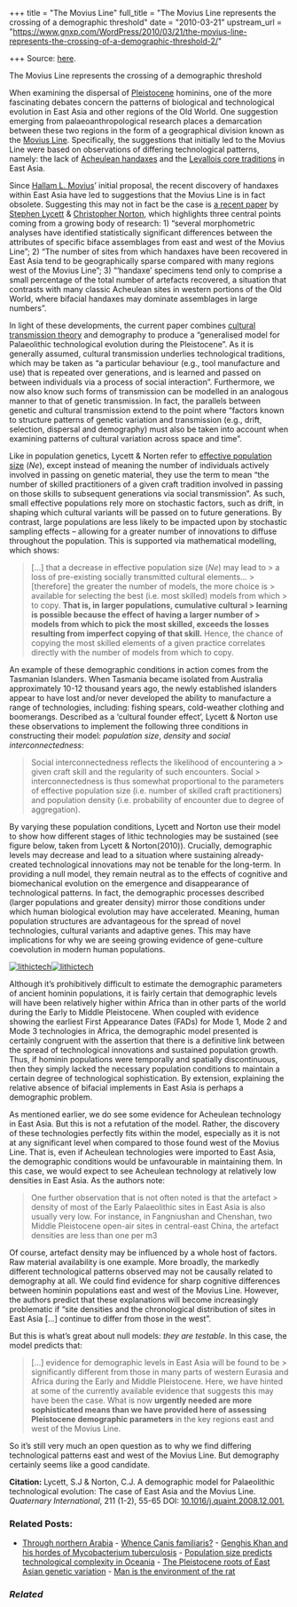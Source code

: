 +++
title = "The Movius Line"
full_title = "The Movius Line represents the crossing of a demographic threshold"
date = "2010-03-21"
upstream_url = "https://www.gnxp.com/WordPress/2010/03/21/the-movius-line-represents-the-crossing-of-a-demographic-threshold-2/"

+++
Source: [here](https://www.gnxp.com/WordPress/2010/03/21/the-movius-line-represents-the-crossing-of-a-demographic-threshold-2/).

The Movius Line represents the crossing of a demographic threshold

When examining the dispersal of [Pleistocene](https://en.wikipedia.org/wiki/Pleistocene) hominins, one of the more fascinating debates concern the patterns of biological and technological evolution in East Asia and other regions of the Old World. One suggestion emerging from palaeoanthropological research places a demarcation between these two regions in the form of a geographical division known as the [Movius Line](https://en.wikipedia.org/wiki/Movius_Line). Specifically, the suggestions that initially led to the Movius Line were based on observations of differing technological patterns, namely: the lack of [Acheulean handaxes](https://en.wikipedia.org/wiki/Acheulean_handaxe) and the [Levallois core traditions](https://en.wikipedia.org/wiki/Levallois_technique) in East Asia.

Since [Hallam L. Movius](https://en.wikipedia.org/wiki/Hallam_L._Movius "Hallam L. Movius")’ initial proposal, the recent discovery of handaxes within East Asia have led to suggestions that the Movius Line is in fact obsolete. Suggesting this may not in fact be the case is [a recent paper](https://4054151122267236487-a-1802744773732722657-s-sites.googlegroups.com/site/sjlycett/Lycett_%26_Norton_2010_QI.pdf?attachauth=ANoY7cpTkAyaBUZAvXahHujZm27QunG7SkqfcPlq8EpQ9piuLAWJAkwJROE29qUxeRtEpbr5Gu5D8pIyph9W3NuvGPLp9ey_mparfOEaFlyyVxoI_GYUREqjvZ_SxqRykcaYGGDF9BuMlZrKaoRDEM1GLAI39LCAu8PPlB-fxoyJMwVNKsd11UlLTcmfR3mtLggdEXxwcSmrASa_6NOWeNptSUKK0gvatQ%3D%3D&attredirects=0) by [Stephen Lycett](http://www.kent.ac.uk/sac/department/staff/lycett.html) & [Christopher Norton](http://www.anthropology.hawaii.edu/People/Faculty/Norton/), which highlights three central points coming from a growing body of research: 1) “several morphometric analyses have identified statistically significant differences between the attributes of specific biface assemblages from east and west of the Movius Line”; 2) “The number of sites from which handaxes have been recovered in East Asia tend to be geographically sparse compared with many regions west of the Movius Line”; 3) “‘handaxe’ specimens tend only to comprise a small percentage of the total number of artefacts recovered, a situation that
contrasts with many classic Acheulean sites in western portions of the Old World, where bifacial handaxes may dominate assemblages in large numbers”.

In light of these developments, the current paper combines [cultural transmission theory](https://en.wikipedia.org/wiki/Cultural_learning) and demography to produce a “generalised model for Palaeolithic technological evolution during the Pleistocene”. As it is generally assumed, cultural transmission underlies technological traditions, which may be taken as “a particular behaviour (e.g., tool manufacture and use) that is repeated over generations, and is learned and passed on between individuals via a process of social interaction”. Furthermore, we now also know such forms of transmission can be modelled in an analogous manner to that of genetic transmission. In fact, the parallels between genetic and cultural transmission extend to the point where “factors known to structure patterns of genetic variation and transmission (e.g., drift, selection, dispersal and demography) must also be taken into account when examining patterns of cultural variation across space and time”.

Like in population genetics, Lycett & Norten refer to [effective population size](https://en.wikipedia.org/wiki/Effective_population_size) (*Ne*), except instead of meaning the number of individuals actively involved in passing on genetic material, they use the term to mean “the number of skilled practitioners of a given craft tradition involved in passing on those skills to subsequent generations via social transmission”. As such, small effective populations rely more on stochastic factors, such as drift, in shaping which cultural variants will be passed on to future generations. By contrast, large populations are less likely to be impacted upon by stochastic sampling effects – allowing for a greater number of innovations to diffuse throughout the population. This is supported via mathematical modelling, which shows:

> \[…\] that a decrease in effective population size (*Ne*) may lead to > a loss of pre-existing socially transmitted cultural elements… > \[therefore\] the greater the number of models, the more choice is > available for selecting the best (i.e. most skilled) models from which > to copy. **That is, in larger populations, cumulative cultural > learning is possible because the effect of having a larger number of > models from which to pick the most skilled, exceeds the losses resulting from imperfect copying of that skill.** Hence, the chance of copying the most skilled elements of a given practice correlates directly with the number of models from which to copy.

An example of these demographic conditions in action comes from the Tasmanian Islanders. When Tasmania became isolated from Australia approximately 10-12 thousand years ago, the newly established islanders appear to have lost and/or never developed the ability to manufacture a range of technologies, including: fishing spears, cold-weather clothing and boomerangs. Described as a ‘cultural founder effect’, Lycett & Norton use these observations to implement the following three conditions in constructing their model: *population size*, *density* and *social interconnectedness*:

> Social interconnectedness reflects the likelihood of encountering a > given craft skill and the regularity of such encounters. Social > interconnectedness is thus somewhat proportional to the parameters of effective population size (i.e. number of skilled craft practitioners) and population density (i.e. probability of encounter due to degree of aggregation).

By varying these population conditions, Lycett and Norton use their model to show how different stages of lithic technologies may be sustained (see figure below, taken from Lycett & Norton(2010)). Crucially, demographic levels may decrease and lead to a situation where sustaining already-created technological innovations may not be tenable for the long-term. In providing a null model, they remain neutral as to the effects of cognitive and biomechanical evolution on the emergence and disappearance of technological patterns. In fact, the demographic processes described (larger populations and greater density) mirror those conditions under which human biological evolution may have accelerated. Meaning, human population structures are advantageous for the spread of novel technologies, cultural variants and adaptive genes. This may have implications for why we are seeing growing evidence of gene-culture coevolution in modern human populations.

[![](https://i0.wp.com/www.gnxp.com/wp/wp-content/uploads/2010/03/lithictech-1024x494.jpg?resize=640%2C308 "lithictech")![](https://i0.wp.com/www.gnxp.com/wp/wp-content/uploads/2010/03/lithictech-1024x494.jpg?resize=640%2C308 "lithictech")](https://i0.wp.com/www.gnxp.com/wp/wp-content/uploads/2010/03/lithictech.jpg)

Although it’s prohibitively difficult to estimate the demographic parameters of ancient hominin populations, it is fairly certain that demographic levels will have been relatively higher within Africa than in other parts of the world during the Early to Middle Pleistocene. When coupled with evidence showing the earliest First Appearance Dates (FADs) for Mode 1, Mode 2 and Mode 3 technologies in Africa, the demographic model presented is certainly congruent with the assertion that there is a definitive link between the spread of technological innovations and sustained population growth. Thus, if hominin populations were temporally and spatially discontinuous, then they simply lacked the necessary population conditions to maintain a certain degree of technological sophistication. By extension, explaining the relative absence of bifacial implements in East Asia is perhaps a demographic problem.

As mentioned earlier, we do see some evidence for Acheulean technology in East Asia. But this is not a refutation of the model. Rather, the discovery of these technologies perfectly fits within the model, especially as it is not at any significant level when compared to those found west of the Movius Line. That is, even if Acheulean technologies were imported to East Asia, the demographic conditions would be unfavourable in maintaining them. In this case, we would expect to see Acheulean technology at relatively low densities in East Asia. As the authors note:

> One further observation that is not often noted is that the artefact > density of most of the Early Palaeolithic sites in East Asia is also usually very low. For instance, in Fangniushan and Chenshan, two Middle Pleistocene open-air sites in central-east China, the artefact densities are less than one per m3

Of course, artefact density may be influenced by a whole host of factors. Raw material availability is one example. More broadly, the markedly different technological patterns observed may not be causally related to demography at all. We could find evidence for sharp cognitive differences between hominin populations east and west of the Movius Line. However, the authors predict that these explanations will become increasingly problematic if “site densities and the chronological distribution of sites in East Asia \[…\] continue to differ from those in the west”.

But this is what’s great about null models: *they are testable*. In this case, the model predicts that:

> \[…\] evidence for demographic levels in East Asia will be found to be > significantly different from those in many parts of western Eurasia and Africa during the Early and Middle Pleistocene. Here, we have hinted at some of the currently available evidence that suggests this may have been the case. What is now **urgently needed are more
> sophisticated means than we have provided here of assessing Pleistocene demographic parameters** in the key regions east and west of the Movius Line.

So it’s still very much an open question as to why we find differing technological patterns east and west of the Movius Line. But demography certainly seems like a good candidate.

**Citation:** Lycett, S.J & Norton, C.J. A demographic model for Palaeolithic technological evolution: The case of East Asia and the Movius Line. *Quaternary International*, 211 (1-2), 55-65 DOI: [10.1016/j.quaint.2008.12.001.](https://dx.doi.org/10.1016/j.quaint.2008.12.001)

### Related Posts:

- [Through northern
  Arabia](https://www.gnxp.com/WordPress/2021/09/01/through-northern-arabia/) - [Whence Canis
  familiaris?](https://www.gnxp.com/WordPress/2009/08/03/whence-canis-familiaris/) - [Genghis Khan and his hordes of Mycobacterium
  tuberculosis](https://www.gnxp.com/WordPress/2005/09/27/genghis-khan-and-his-hordes-of-mycobacterium-tuberculosis/) - [Population size predicts technological complexity in
  Oceania](https://www.gnxp.com/WordPress/2010/06/10/population-size-predicts-technological-complexity-in-oceania/) - [The Pleistocene roots of East Asian genetic
  variation](https://www.gnxp.com/WordPress/2019/11/30/the-pleistocene-roots-of-east-asian-genetic-variation/) - [Man is the environment of the
  rat](https://www.gnxp.com/WordPress/2011/11/25/men-is-the-environment-of-the-rat/)

### *Related*

[](https://www.addtoany.com/add_to/facebook?linkurl=https%3A%2F%2Fwww.gnxp.com%2FWordPress%2F2010%2F03%2F21%2Fthe-movius-line-represents-the-crossing-of-a-demographic-threshold-2%2F&linkname=The%20Movius%20Line%20represents%20the%20crossing%20of%20a%20demographic%20threshold "Facebook")[](https://www.addtoany.com/add_to/twitter?linkurl=https%3A%2F%2Fwww.gnxp.com%2FWordPress%2F2010%2F03%2F21%2Fthe-movius-line-represents-the-crossing-of-a-demographic-threshold-2%2F&linkname=The%20Movius%20Line%20represents%20the%20crossing%20of%20a%20demographic%20threshold "Twitter")[](https://www.addtoany.com/add_to/email?linkurl=https%3A%2F%2Fwww.gnxp.com%2FWordPress%2F2010%2F03%2F21%2Fthe-movius-line-represents-the-crossing-of-a-demographic-threshold-2%2F&linkname=The%20Movius%20Line%20represents%20the%20crossing%20of%20a%20demographic%20threshold "Email")[](https://www.addtoany.com/share)
